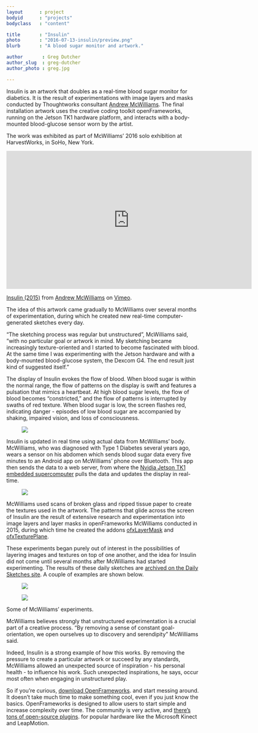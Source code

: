 ```yaml
---
layout      : project
bodyid      : "projects"
bodyclass   : "content"

title       : "Insulin"
photo       : "2016-07-13-insulin/preview.png"
blurb       : "A blood sugar monitor and artwork."

author       : Greg Dutcher
author_slug  : greg-dutcher
author_photo : greg.jpg

---
```


Insulin is an artwork that doubles as a real-time blood sugar monitor for diabetics.  It is the result of experimentations with image layers and masks conducted by Thoughtworks consultant <a target="_blank" rel="noopener noreferrer" href="https://jahya.net/">Andrew McWilliams</a>. The final installation artwork uses the creative coding toolkit openFrameworks, running on the Jetson TK1 hardware platform, and interacts with a body-mounted blood-glucose sensor worn by the artist.

The work was exhibited as part of McWilliams’ 2016 solo exhibition at HarvestWorks, in SoHo, New York.
	
<iframe class="embedded-video" src="https://player.vimeo.com/video/145707591" width="640" height="360" frameborder="0" webkitallowfullscreen mozallowfullscreen allowfullscreen></iframe>
<p class="image-caption"><a href="https://vimeo.com/145707591">Insulin (2015)</a> from <a href="https://vimeo.com/jahya">Andrew McWilliams</a> on <a href="https://vimeo.com">Vimeo</a>.</p>
  	
The idea of this artwork came gradually to McWilliams over several months of experimentation, during which he created new real-time computer-generated sketches every day.

“The sketching process was regular but unstructured”, McWilliams said, ”with no particular goal or artwork in mind. My sketching became increasingly texture-oriented and I started to become fascinated with blood. At the same time I was experimenting with the Jetson hardware and with a body-mounted blood-glucose system, the Dexcom G4. The end result just kind of suggested itself.”

The display of Insulin evokes the flow of blood.  When blood sugar is within the normal range, the flow of patterns on the display is swift and features a pulsation that mimics a heartbeat. At high blood sugar levels, the flow of blood becomes “constricted,” and the flow of patterns is interrupted by swaths of red texture. When blood sugar is low, the screen flashes red, indicating danger - episodes of low blood sugar are accompanied by shaking, impaired vision, and loss of consciousness.

<figure class="project-page__image-container"><img class="project-page__image" src="/images/projects/2016-07-13-insulin/triptych.png"></figure>

Insulin is updated in real time using actual data from McWilliams’ body.  McWilliams, who was diagnosed with Type 1 Diabetes several years ago, wears a sensor on his abdomen which sends blood sugar data every five minutes to an Android app on McWilliams’ phone over Bluetooth.  This app then sends the data to a web server, from where the <a target="_blank" rel="noopener noreferrer" href="https://www.nvidia.com/object/jetson-tk1-embedded-dev-kit.html">Nvidia Jetson TK1 embedded supercomputer</a> pulls the data and updates the display in real-time.

<figure class="project-page__image-container"><img class="project-page__image" src="/images/projects/2016-07-13-insulin/diagram.jpg"></figure>

McWilliams used scans of broken glass and ripped tissue paper to create the textures used in the artwork.  The patterns that glide across the screen of Insulin are the result of extensive research and experimentation into image layers and layer masks in openFrameworks McWilliams conducted in 2015, during which time he created the addons  <a target="_blank" rel="noopener noreferrer" href="https://github.com/microcosm/ofxLayerMask">ofxLayerMask</a> and <a target="_blank" rel="noopener noreferrer" href="https://github.com/microcosm/ofxTexturePlane">ofxTexturePlane</a>.
  
These experiments began purely out of interest in the possibilities of layering images and textures on top of one another, and the idea for Insulin did not come until several months after McWilliams had started experimenting. The results of these daily sketches are <a target="_blank" rel="noopener noreferrer" href="https://sketchpad.jahya.net/">archived on the Daily Sketches site</a>. A couple of examples are shown below. 

<div class="image-collection">
	<figure class="project-page__image-container"><img class="project-page__image" src="/images/projects/2016-07-13-insulin/animation1.gif"></figure>
	<figure class="project-page__image-container"><img class="project-page__image" src="/images/projects/2016-07-13-insulin/animation2.gif"></figure>
</div>

<p class="image-caption">Some of McWilliams’ experiments.</p>

McWilliams believes strongly that unstructured experimentation is a crucial part of a creative process.  “By removing a sense of constant goal-orientation, we open ourselves up to discovery and serendipity” McWilliams said.

Indeed, Insulin is a strong example of how this works.  By removing the pressure to create a particular artwork or succeed by any standards, McWilliams allowed an unexpected source of inspiration - his personal health - to influence his work.  Such unexpected inspirations, he says, occur most often when engaging in unstructured play.

So if you’re curious, <a target="_blank" rel="noopener noreferrer" href="http://openframeworks.cc/">download OpenFrameworks</a>. and start messing around.  It doesn’t take much time to make something cool, even if you just know the basics.  OpenFrameworks is designed to allow users to start simple and increase complexity over time.  The community is very active, and <a target="_blank" rel="noopener noreferrer" href="http://ofxaddons.com/categories">there’s tons of open-source plugins</a>. for popular hardware like the Microsoft Kinect and LeapMotion.
